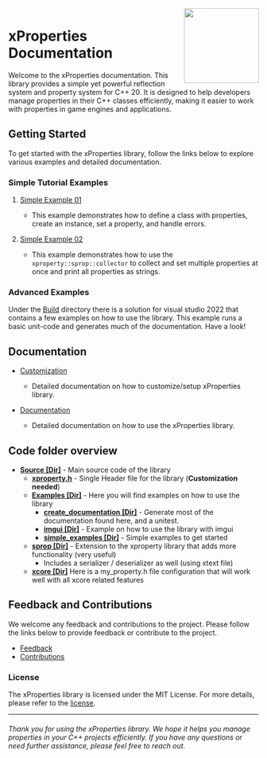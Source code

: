<img src="https://i.imgur.com/GfJb3sQ.jpg" align="right" width="150px" />

# xProperties Documentation

Welcome to the xProperties documentation. This library provides a simple yet powerful reflection system and property system for C++ 20. It is designed to help developers manage properties in their C++ classes efficiently, making it easier to work with properties in game engines and applications.

## Getting Started

To get started with the xProperties library, follow the links below to explore various examples and detailed documentation.

### Simple Tutorial Examples

1. [Simple Example 01](SimpleExample01.md)
    - This example demonstrates how to define a class with properties, create an instance, set a property, and handle errors.

2. [Simple Example 02](SimpleExample02.md)
    - This example demonstrates how to use the `xproperty::sprop::collector` to collect and set multiple properties at once and print all properties as strings.

### Advanced Examples

Under the [Build](https://github.com/LIONant-depot/xproperty/tree/master/build) directory there is a solution for visual studio 2022 that contains a few examples on how to use the library. 
This example runs a basic unit-code and generates much of the documentation. Have a look!

## Documentation

- [Customization](Settings.md)
    - Detailed documentation on how to customize/setup xProperties library.

- [Documentation](DetailDocumentation.md)
    - Detailed documentation on how to use the xProperties library.

## Code folder overview

- **[Source [Dir]](../../tree/master/source)** - Main source code of the library
    - **[xproperty.h](https://github.com/LIONant-depot/xproperty/tree/master/source/xproperty.h)** - Single Header file for the library (**Customization needed**)
    - **[Examples [Dir]](https://github.com/LIONant-depot/xproperty/tree/master/source/examples)** - Here you will find examples on how to use the library
        - **[create_documentation [Dir]](https://github.com/LIONant-depot/xproperty/tree/master/source/examples/create_documentation)** - Generate most of the documentation found here, and a unitest.
        - **[imgui [Dir]](https://github.com/LIONant-depot/xproperty/tree/master/source/examples/imgui)** - Example on how to use the library with imgui
        - **[simple_examples [Dir]](https://github.com/LIONant-depot/xproperty/tree/master/source/examples/simple_examples)** - Simple examples to get started
    - **[sprop [Dir]](https://github.com/LIONant-depot/xproperty/tree/master/source/sprop)** - Extension to the xproperty library that adds more functionality (very useful)
        - Includes a serializer / deserializer as well (using xtext file)
    - **[xcore [Dir]](https://github.com/LIONant-depot/xproperty/tree/master/source/xcore)** Here is a my_property.h file configuration that will work well with all xcore related features 

## Feedback and Contributions

We welcome any feedback and contributions to the project. Please follow the links below to provide feedback or contribute to the project.

- [Feedback](https://github.com/LIONant-depot/xproperty/issues)
- [Contributions](https://github.com/LIONant-depot/xproperty)

### License

The xProperties library is licensed under the MIT License. For more details, please refer to the [license](https://opensource.org/licenses/MIT).

---

###### Thank you for using the xProperties library. We hope it helps you manage properties in your C++ projects efficiently. If you have any questions or need further assistance, please feel free to reach out.



